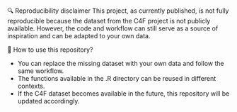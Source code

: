 🔍 Reproducibility disclaimer
This project, as currently published, is not fully reproducible because the dataset from the C4F project is not publicly available. However, the code and workflow can still serve as a source of inspiration and can be adapted to your own data.
 
🚀 How to use this repository?
- You can replace the missing dataset with your own data and follow the same workflow.
- The functions available in the .R directory can be reused in different contexts.
- If the C4F dataset becomes available in the future, this repository will be updated accordingly.
